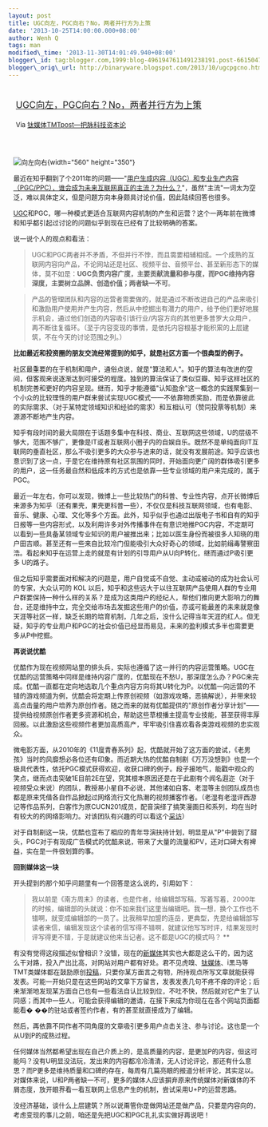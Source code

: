 ```yaml
--- 
layout: post 
title: UGC向左，PGC向右？No，两者并行方为上策 
date: '2013-10-25T14:00:00.000+08:00' 
author: Wenh Q
tags: man
modified\_time: '2013-11-30T14:01:49.940+08:00' 
blogger\_id: tag:blogger.com,1999:blog-4961947611491238191.post-6615047625787741195
blogger\_orig\_url: http://binaryware.blogspot.com/2013/10/ugcpgcno.html
---
```

<div style="margin: 10px; padding: 5px;">

<div style="font-size: 18px;">

[UGC向左，PGC向右？No，两者并行方为上策](http://www.tmtpost.com/73232.html)

</div>

<div style="font-size: 13px;">

Via [钛媒体TMTpost—把脉科技资本论](http://www.tmtpost.com/)

</div>

</div>

<div style="font-size: 13px; padding: 15px 0 10px 10px;">

![向左向右](http://www.tmtpost.com/wp-content/uploads/2013/10/138267064091.jpg "向左向右"){width="560"
height="350"}

最近在知乎翻到了个2011年的问题——"[用户生成内容（UGC）和专业生产内容（PGC/PPC），谁会成为未来互联网真正的主流？为什么？](http://www.zhihu.com/question/19863075)"，虽然"主流"一词太为空泛，难以具体定义，但是问题方向本身颇具讨论价值，因此陆续回答也很多。

[UGC](http://www.tmtpost.com/tag/ugc "查看 UGC 中的全部文章")和PGC，哪一种模式更适合互联网内容机制的产生和运营？这个一两年前在微博和知乎都引起过讨论的问题似乎到现在已经有了比较明确的答案。

说一说个人的观点和看法：

> UGC和PGC两者并不矛盾，不但并行不悖，而且需要相辅相成。一个成熟的互联网内容向产品，不论网站还是社区、视频平台、音频平台、甚至新形态下的媒体，莫不如是：**UGC负责内容广度，主要贡献流量和参与度，而PGC维持内容深度，主要树立品牌、创造价值；两者缺一不可**。

> 产品的管理团队和内容的运营者需要做的，就是通过不断改进自己的产品来吸引和激励用户使用并产生内容，然后从中挖掘出有潜力的用户，给予他们更好地展示机会，通过他们创造的内容吸引该行业/内容方向的其他更多普罗大众用户，再不断往复循环。（至于内容变现的事情，是依托内容根基才能积累的上层建筑，不在今天的讨论范围之列。）

**比如最近和投资圈的朋友交流经常提到的知乎，就是社区方面一个很典型的例子。**

社区最重要的在于机制和用户，通俗点说，就是"算法和人"。知乎的算法有改进的空间，但客观来说逐渐达到可接受的程度。独到的算法保证了类似豆瓣、知乎这样社区的机制完善和更好的内容呈现。继而，知乎才能遵循"认知盈余"这一概念的实践聚集到一个小众的比较理性的用户群来尝试实现UGC模式——不依靠物质奖励，而是依靠彼此的实际需求、（对于某特定领域知识和经验的需求）和互相认可（赞同投票等机制）来源源不断地产生内容。

知乎有段时间的最大局限在于话题多集中在科技、商业、互联网这些领域，U的层级不够大，范围不够广，更像是IT或者互联网小圈子内的自娱自乐。既然不是单纯面向IT互联网的垂直社区，那么不吸引更多的大众参与进来的话，就没有发展前途。知乎应该也意识到了这一点，于是它在维持原有社区氛围的同时，开始面向更广阔的群体吸引更多的用户，这一任务最自然和低成本的方式也是依靠一些专业领域的用户来完成的，属于PGC。

最近一年左右，你可以发现，微博上一些比较热门的科普、专业性内容，点开长微博后来源多为知乎（还有果壳，果壳更科普一些），不仅仅是科技互联网领域，也有电影、音乐、健康、心理、文化等多个方面。此外，知乎似乎也通过出版电子书和自有的知乎日报等一些内容形式，以及利用许多对外传播事件在有意识地推PGC内容，不定期可以看到一些具备某领域专业知识的用户被推出来；比如以医生身份而被很多人知晓的用户田吉顺。甚至还有一些来自比较冷门但能吸引大众好奇心的领域，比如前缉毒警察田浩。看起来知乎在运营上走的就是有计划的引导用户从U向P转化，继而通过P吸引更多
U的路子。

但之后知乎需要面对和解决的问题是，用户自觉或不自觉、主动或被动的成为社会认可的专家，大众认可的
KOL
以后，知乎和这些远大于以往互联网产品使用人群的专业用户群要保持一种什么样的关系？是成为这类用户的经纪人，帮他们推向更大影响力的舞台，还是维持中立，完全交给市场去发掘这些用户的价值，亦或可能最差的未来就是像天涯等社区一样，缺乏长期的培育机制，几年之后，没什么记得当年天涯的红人。但无疑，知乎的专业用户和PGC的社会价值已经显而易见，未来的盈利模式多半也需要更多从P中挖掘。



**再说说优酷**

优酷作为现在视频网站里的排头兵，实际也遵循了这一并行的内容运营策略。UGC在优酷的运营策略中同样是维持内容广度的，优酷现在不愁U，那深度怎么办？PGC来完成。优酷一直都在定向地选取几个重点内容方向将其U转化为P。以优酷一向运营的不错的游戏频道为例，优酷会将定期上传原创视频（如游戏攻略，恶搞解说），并带来较高点击量的用户培养为原创作者。随之而来的就有优酷提供的"原创作者分享计划"——提供给视频原创作者更多资源和机会，帮助这些草根播主提高专业技能，甚至获得丰厚回报。以此激励这些视频作者更加高质高产，牢牢吸引住喜欢看各类游戏视频的忠实观众。

微电影方面，从2010年的《11度青春系列》起，优酷就开始了这方面的尝试，《老男孩》当时的风靡想必各位还有印象。而近期大热的优酷自制剧《万万没想到》也是一个极具代表性，依托PGC模式获得欢迎，收获口碑的例子。段子接地气，能戳中观众的笑点，继而点击突破1E目前2E在望，究其根本原因还是在于此剧有个闻名遐迩（对于视频受众来说）的团队，教授易小星自不必说，其他诸如白客、老湿等主创团队成员也都是原来凭借各自作品掀起过网络流行文化热潮的视频播客作者。（老湿有老湿评西游记等作品系列，白客作为原CUCN201成员，配音演绎了搞笑漫画日和系列，均在当时有较大的的网络影响力。对该团队有兴趣的可以看这个[采访](http://www.bilibili.tv/video/av712493/)）

对于自制剧这一块，优酷也宣布了相应的青年导演扶持计划，明显是从"P"中尝到了甜头，PGC对于有现成广告模式的优酷来说，带来了大量的流量和PV，还对口碑大有裨益，实在是一件很划算的事。



**回到媒体这一块**

开头提到的那个知乎问题里有一个回答是这么说的，引用如下：

> 我以前是《南方周末》的读者，也是作者，给编辑部写稿，写着写着，2000年的时候，编辑部的头就说：你不如来我们这里当编辑吧。我一想，换个工作也不错啊，就变成编辑部的一员了。比我稍早加盟的连岳，更典型，先是给编辑部写读者来信，编辑发现这个读者的信写得不错啊，就建议他写写时评，结果发现时评写得更不错，于是就建议他来当记者。这不都是UGC的模式吗？ **

有没有觉得这段描述似曾相识？没错，现在的[新媒体](http://www.tmtpost.com/tag/newmedia "查看 新媒体 中的全部文章")其实也大都是这么干的，因为这么干对路，投入产出比高，对网站对用户都有好处。君不见虎嗅、[钛媒体](http://www.tmtpost.com/ "钛媒体")、i黑马等TMT类媒体都在鼓励原创[投稿](http://www.tmtpost.com/tag/tougao "查看 投稿 中的全部文章")，只要你某方面言之有物，所持观点所写文章就能获得发表。可能一开始只是在这些网站的文章下方留言，发表发表几句不疼不痒的评论；后来渐渐地发现某方面自己也有一些看法自认比较到位，不吐不快，然后就对它产生了认同感；而其中一些人，可能会获得编辑的邀请，在接下来成为你现在在各个网站页面都能看�
��的驻站或者签约作者，有的甚至就直接成为了编辑。

然后，再依靠不同作者不同角度的文章吸引更多用户点击关注、参与讨论。这也是一个从U到P的成熟过程。

任何媒体当然都希望出现在自己介质上的，是高质量的内容，是更加P的内容，但这可能吗？没有U明显没法玩，发出来的内容都冷冷清清，无人讨论评论，那还有什么意思？而P更多是维持质量和口碑的存在，每周有几篇亮眼的报道分析评论，其实足以。对媒体来说，U和P两者缺一不可，更多的媒体人应该摒弃原来传统媒体对新媒体的不屑态度，放开眼界看一看互联网上信息产生的机制，尝试采用U+P的运营思路。

没经济基础，谈什么上层建筑？所以说甭管你是做网站还是做产品，只要是内容向的，考虑变现的事儿之前，咱还是先把UGC和PGC扎扎实实做好再说吧！

</div>
